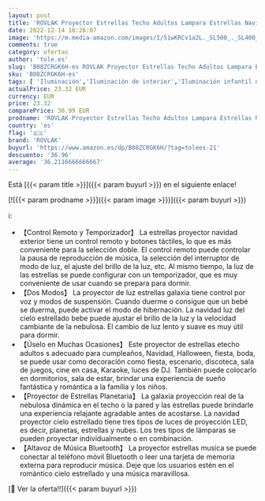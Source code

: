 ```yaml
---
layout: post
title: 'ROVLAK Proyector Estrellas Techo Adultos Lampara Estrellas Navidad Bluetooth Infantil Proyector de Luz Estrellas Galaxia Control Remoto Temporizador Lampara Proyector Estrellas para Navidad  Fiesta'
date: 2022-12-14 16:26:07
image: 'https://m.media-amazon.com/images/I/51wKRCv1a2L._SL500_._SL400_.jpg'
comments: true
category: ofertas
author: 'tole.es'
slug: 'B08ZCRGK6H-es ROVLAK Proyector Estrellas Techo Adultos Lampara Estrellas...'
sku: 'B08ZCRGK6H-es'
tags: [ 'Iluminación','Iluminación de interior','Iluminación infantil nocturna','Lámparas e iluminación infantil','navidad','rovlak','🇪🇸', ]
actualPrice: 23.32 EUR
currency: EUR
price: 23.32
comparePrice: 36.99 EUR
prodname: 'ROVLAK Proyector Estrellas Techo Adultos Lampara Estrellas Navidad Bluetooth Infantil Proyector de Luz Estrellas Galaxia Control Remoto Temporizador Lampara Proyector Estrellas para Navidad  Fiesta'
country: 'es'
flag: '🇪🇸'
brand: 'ROVLAK'
buyurl: 'https://www.amazon.es/dp/B08ZCRGK6H/?tag=tolees-21'
descuento: '36.96'
average: '36.2116666666667'
---
```


Está [{{< param title >}}]({{< param buyurl >}}) en el siguiente enlace!

[![{{< param prodname >}}]({{< param image >}})]({{< param buyurl >}})

ℹ️:

- 【Control Remoto y Temporizador】 La estrellas proyector navidad exterior tiene un control remoto y botones táctiles, lo que es más conveniente para la selección doble. El control remoto puede controlar la pausa de reproducción de música, la selección del interruptor de modo de luz, el ajuste del brillo de la luz, etc. Al mismo tiempo, la luz de las estrellas se puede configurar con un temporizador, que es muy conveniente de usar cuando se prepara para dormir.
- 【Dos Modos】 La proyector de luz estrellas galaxia tiene control por voz y modos de suspensión. Cuando duerme o consigue que un bebé se duerma, puede activar el modo de hibernación. La navidad luz del cielo estrellado bebe puede ajustar el brillo de la luz y la velocidad cambiante de la nebulosa. El cambio de luz lento y suave es muy útil para dormir.
- 【Úselo en Muchas Ocasiones】 Este proyector de estrellas etecho adultos s adecuado para cumpleaños, Navidad, Halloween, fiesta, boda, se puede usar como decoración como fiesta, escenario, discoteca, sala de juegos, cine en casa, Karaoke, luces de DJ. También puede colocarlo en dormitorios, sala de estar, brindar una experiencia de sueño fantástica y romántica a la familia y los niños.
- 【Proyector de Estrellas Planetaria】 La galaxia proyección real de la nebulosa dinámica en el techo o la pared y las estrellas puede brindarle una experiencia relajante agradable antes de acostarse. La navidad proyector cielo estrellado tiene tres tipos de luces de proyección LED, es decir, planetas, estrellas y nubes. Los tres tipos de lámparas se pueden proyectar individualmente o en combinación.
- 【Altavoz de Música Bluetooth】 La proyector estrellas musica se puede conectar al teléfono móvil Bluetooth o leer una tarjeta de memoria externa para reproducir música. Deje que los usuarios estén en el romántico cielo estrellado y una música maravillosa.

[🛒 Ver la oferta!!]({{< param buyurl >}})
